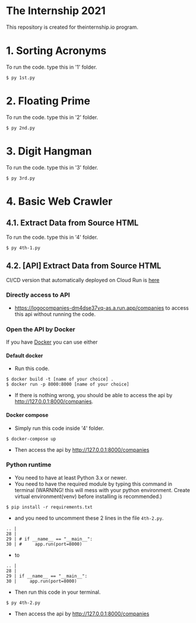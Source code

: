 # The Internship 2021

This repository is created for theinternship.io program.

# 1. Sorting Acronyms
To run the code. type this in '1' folder.
```
$ py 1st.py
```

# 2. Floating Prime
To run the code. type this in '2' folder.
```
$ py 2nd.py
```

# 3. Digit Hangman
To run the code. type this in '3' folder.
```
$ py 3rd.py
```

# 4. Basic Web Crawler

## 4.1. Extract Data from Source HTML
To run the code. type this in '4' folder.
```
$ py 4th-1.py
```

## 4.2. [API] Extract Data from Source HTML
CI/CD version that automatically deployed on Cloud Run is [here](https://gitlab.com/BlacZman/api_getlogo)
### Directly access to API
* https://logocompanies-dm4dse37vq-as.a.run.app/companies to access this api without running the code.
### Open the API by Docker
If you have [Docker](https://www.docker.com/) you can use either
#### Default docker
* Run this code.
```
$ docker build -t [name of your choice] .
$ docker run -p 8000:8000 [name of your choice]
```
* If there is nothing wrong, you should be able to access the api by http://127.0.0.1:8000/companies.
#### Docker compose
* Simply run this code inside '4' folder.
```
$ docker-compose up
```
* Then access the api by http://127.0.0.1:8000/companies
### Python runtime
* You need to have at least Python 3.x or newer.
* You need to have the required module by typing this command in terminal (WARNING! this will mess with your python environment. Create virtual environment(venv) before installing is recommended.)
```
$ pip install -r requirements.txt
```
* and you need to uncomment these 2 lines in the file `4th-2.py`.
```
.. |
28 | 
29 | # if __name__ == "__main__":
30 | #     app.run(port=8000)
```
* to
```
.. |
28 | 
29 | if __name__ == "__main__":
30 |     app.run(port=8000)
```
* Then run this code in your terminal.
```
$ py 4th-2.py
```
* Then access the api by http://127.0.0.1:8000/companies
